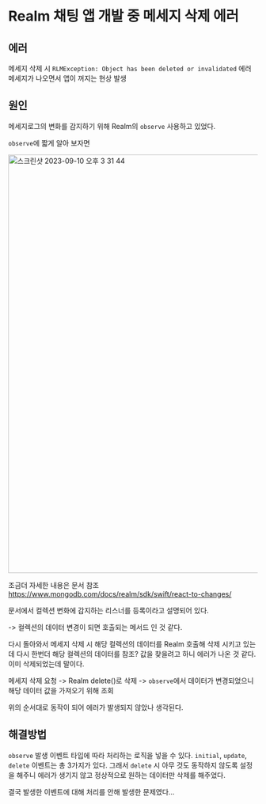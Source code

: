 # Realm 채팅 앱 개발 중 메세지 삭제 에러

## 에러

메세지 삭제 시 `RLMException: Object has been deleted or invalidated`
에러 메세지가 나오면서 앱이 꺼지는 현상 발생

## 원인

메세지로그의 변화를 감지하기 위해 Realm의 `observe` 사용하고 있었다.

`observe`에 짧게 알아 보자면 

<img width="846" alt="스크린샷 2023-09-10 오후 3 31 44" src="https://github.com/bradheo65/SwiftUIFirebaseChat/assets/45350356/9d11ae3c-dd26-4ac8-a1bb-32f59dffc701">

조금더 자세한 내용은 문서 참조
https://www.mongodb.com/docs/realm/sdk/swift/react-to-changes/

문서에서 컬렉션 변화에 감지하는 리스너를 등록이라고 설명되어 있다.

-> 컬렉션의 데이터 변경이 되면 호출되는 메서드 인 것 같다.

다시 돌아와서 메세지 삭제 시 해당 컬렉션의 데이터를 Realm 호출해 삭제 시키고 있는데 다시 한번더 해당 컬렉션의 데이터를 참조? 값을 찾을려고 하니 에러가 나온 것 같다. 이미 삭제되었는데 말이다.

메세지 삭제 요청 -> Realm delete()로 삭제 -> `observe`에서 데이터가 변경되었으니 해당 데이터 값을 가져오기 위해 조회

위의 순서대로 동작이 되어 에러가 발생되지 않았나 생각된다.

## 해결방법

`observe` 발생 이벤트 타입에 따라 처리하는 로직을 넣을 수 있다. `initial`, `update`, `delete` 이벤트는 총 3가지가 있다.
그래서 `delete` 시 아무 것도 동작하지 않도록 설정을 해주니 에러가 생기지 않고 정상적으로 원하는 데이터만 삭제를 해주었다.

결국 발생한 이벤트에 대해 처리를 안해 발생한 문제였다...